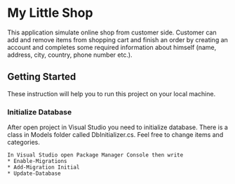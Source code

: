 # My Little Shop
This application simulate online shop from customer side. Customer can add and remove items from shopping cart and finish an order by creating an account and completes some required information about himself (name, address, city, country, phone number etc.). 

## Getting Started
These instruction will help you to run this project on your local machine.

### Initialize Database 
After open project in Visual Studio you need to initialize database. There is a class in Models folder called DbInitializer.cs. Feel free to change items and categories. 

```
In Visual Studio open Package Manager Console then write
* Enable-Migrations
* Add-Migration Initial
* Update-Database
```
